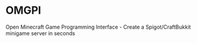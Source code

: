 # OMGPI
Open Minecraft Game Programming Interface - Create a Spigot/CraftBukkit minigame server in seconds
